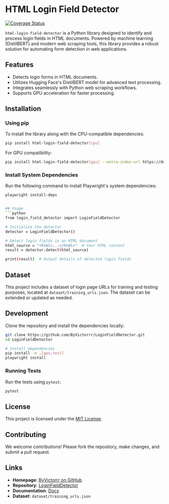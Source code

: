 # HTML Login Field Detector
[![Coverage Status](https://coveralls.io/repos/github/ByVictorrr/LoginFieldDetector/badge.svg?branch=main)](https://coveralls.io/github/ByVictorrr/LoginFieldDetector?branch=main)

`html-login-field-detector` is a Python library designed to identify and process login fields in HTML documents. Powered by machine learning (DistilBERT) and modern web scraping tools, this library provides a robust solution for automating form detection in web applications.

## Features
- Detects login forms in HTML documents.
- Utilizes Hugging Face's DistilBERT model for advanced text processing.
- Integrates seamlessly with Python web scraping workflows.
- Supports GPU acceleration for faster processing.

## Installation

### Using pip
To install the library along with the CPU-compatible dependencies:
```bash
pip install html-login-field-detector[cpu]
```

For GPU compatibility:
```bash
pip install html-login-field-detector[gpu] --extra-index-url https://download.pytorch.org/whl/cu118
```
### Install System Dependencies
Run the following command to install Playwright's system dependencies:
```bash
playwright install-deps


## Usage
```python
from login_field_detector import LoginFieldDetector

# Initialize the detector
detector = LoginFieldDetector()

# Detect login fields in an HTML document
html_source = "<html>...</html>"  # Your HTML content
result = detector.detect(html_source)

print(result)  # Output details of detected login fields
```

## Dataset
This project includes a dataset of login page URLs for training and testing purposes, located at `dataset/training_urls.json`. The dataset can be extended or updated as needed.

## Development
Clone the repository and install the dependencies locally:
```bash
git clone https://github.com/ByVictorrr/LoginFieldDetector.git
cd LoginFieldDetector

# Install dependencies
pip install -e .[gpu,test]
playwright install
```

### Running Tests
Run the tests using `pytest`:
```bash
pytest
```

## License
This project is licensed under the [MIT License](LICENSE).

## Contributing
We welcome contributions! Please fork the repository, make changes, and submit a pull request.

## Links
- **Homepage**: [ByVictorrr on GitHub](https://github.com/ByVictorrr)
- **Repository**: [LoginFieldDetector](https://github.com/ByVictorrr/LoginFieldDetector)
- **Documentation**: [Docs](https://byvictorrr.github.io/LoginFieldDetector)
- **Dataset**: `dataset/training_urls.json`

